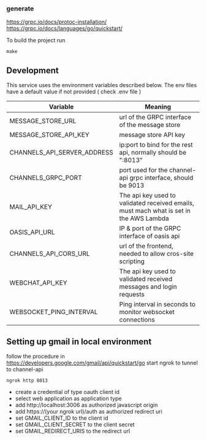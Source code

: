 

### generate
https://grpc.io/docs/protoc-installation/
https://grpc.io/docs/languages/go/quickstart/

To build the project run

```
make
```

## Development

This service uses the environment variables described below. The env files have a default value if not provided ( check .env file )

| Variable                      | Meaning                                                                                |
|-------------------------------|----------------------------------------------------------------------------------------|
| MESSAGE_STORE_URL             | url of the GRPC interface of the message store                                         |
| MESSAGE_STORE_API_KEY         | message store API key                                                                  |
| CHANNELS_API_SERVER_ADDRESS   | ip:port to bind for the rest api, normally should be ":8013"                           |
| CHANNELS_GRPC_PORT            | port used for the channel-api grpc interface, should be 9013                           |
| MAIL_API_KEY                  | The api key used to validated received emails, must mach what is set in the AWS Lambda |
| OASIS_API_URL                 | IP & port of the GRPC interface of oasis api                                           |
| CHANNELS_API_CORS_URL         | url of the frontend, needed to allow cros-site scripting                               |
| WEBCHAT_API_KEY               | The api key used to validated received messages and login requests                     |
| WEBSOCKET_PING_INTERVAL       | Ping interval in seconds to monitor websocket connections                              |


## Setting up gmail in local environment

follow the procedure in https://developers.google.com/gmail/api/quickstart/go
start ngrok to tunnel to channel-api
```
ngrok http 8013
```

* create a credential of type oauth client id
* select web application as application type
* add http://localhost:3006 as authorized javascript origin
* add https://(your ngrok url)/auth as authorized redirect uri
* set GMAIL_CLIENT_ID to the client id
* set GMAIL_CLIENT_SECRET to the client secret
* set GMAIL_REDIRECT_URIS to the redirect url


